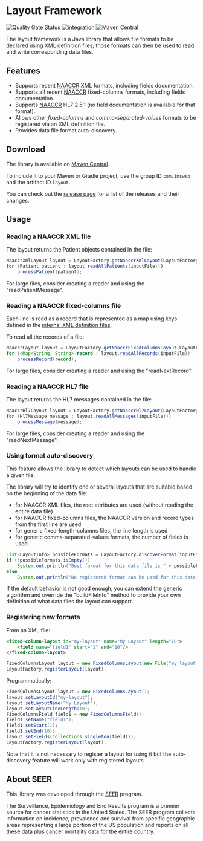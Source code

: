 # Layout Framework

[![Quality Gate Status](https://sonarcloud.io/api/project_badges/measure?project=imsweb_layout&metric=alert_status)](https://sonarcloud.io/summary/new_code?id=imsweb_layout)
[![integration](https://github.com/imsweb/layout/workflows/integration/badge.svg)](https://github.com/imsweb/layout/actions)
[![Maven Central](https://img.shields.io/maven-central/v/com.imsweb/layout.svg)](https://central.sonatype.com/artifact/com.imsweb/layout)

The layout framework is a Java library that allows file formats to be declared using XML definition files;
those formats can then be used to read and write corresponding data files.

## Features

* Supports recent [NAACCR](http://www.naaccr.org/) XML formats, including fields documentation.
* Supports all recent [NAACCR](http://www.naaccr.org/) fixed-columns formats, including fields documentation.
* Supports [NAACCR](http://www.naaccr.org/) HL7 2.5.1 (no field documentation is available for that format).
* Allows other *fixed-columns* and *comma-separated-values* formats to be registered via an XML definition file. 
* Provides data file format auto-discovery.

## Download

The library is available on [Maven Central](http://search.maven.org/#search%7Cga%7C1%7Cg%3A%22com.imsweb%22%20AND%20a%3A%22layout%22).

To include it to your Maven or Gradle project, use the group ID `com.imsweb` and the artifact ID `layout`.

You can check out the [release page](https://github.com/imsweb/layout/releases) for a list of the releases and their changes.

## Usage

### Reading a NAACCR XML file

The layout returns the Patient objects contained in the file:

```java
NaaccrXmlLayout layout = LayoutFactory.getNaaccrXmlLayout(LayoutFactory.LAYOUT_ID_NAACCR_XML_18);
for (Patient patient : layout.readAllPatients(inputFile)))
    processPatient(patient);
```

For large files, consider creating a reader and using the "readPatientMessage".

### Reading a NAACCR fixed-columns file

Each line is read as a record that is represented as a map using keys defined
in the [internal XML definition files](https://github.com/imsweb/layout/tree/master/src/main/resources/layout/fixed/naaccr). 

To read all the records of a file:

```java
NaaccrLayout layout = LayoutFactory.getNaaccrFixedColumnsLayout(LayoutFactory.LAYOUT_ID_NAACCR_18);
for (<Map<String, String> record : layout.readAllRecords(inputFile))
    processRecord(record);
```

For large files, consider creating a reader and using the "readNextRecord".

### Reading a NAACCR HL7 file

The layout returns the HL7 messages contained in the file:

```java
NaaccrHl7Layout layout = LayoutFactory.getNaaccrHl7Layout(LayoutFactory.LAYOUT_ID_NAACCR_HL7_2_5_1);
for (Hl7Message message : layout.readAllMessages(inputFile)))
    processMessage(message);
```

For large files, consider creating a reader and using the "readNextMessage".

### Using format auto-discovery

This feature allows the library to detect which layouts can be used to handle a given file.

The library will try to identify one or several layouts that are suitable based on the beginning of the data file:
 - for NAACCR XML files, the root attributes are used (without reading the entire data file)
 - for NAACCR fixed-columns files, the NAACCR version and record types from the first line are used
 - for generic fixed-length-columns files, the line length is used
 - for generic comma-separated-values formats, the number of fields is used

``` java
List<LayoutInfo> possibleFormats = LayoutFactory.discoverFormat(inputFile);
if (!possibleFormats.isEmpty())
    System.out.println("Best format for this data file is " + possibleFormats.get(0));
else
    System.out.println("No registered format can be used for this data file");
```

If the default behavior is not good enough, you can extend the generic algorithm and override the
"buildFileInfo" method to provide your own definition of what data files the layout can support.

### Registering new formats

From an XML file:

```xml
<fixed-column-layout id="my-layout" name="My Layout" length="10">
    <field name="field1" start="1" end="10"/>
</fixed-column-layout>
```

```java
FixedColumnsLayout layout = new FixedColumnsLayout(new File("my_layout.xml"))
LayoutFactory.registerLayout(layout);
```

Programmatically:

```java
FixedColumnsLayout layout = new FixedColumnsLayout();
layout.setLayoutId("my-layout");
layout.setLayoutName("My Layout");
layout.setLayoutLineLength(10);
FixedColumnsField field1 = new FixedColumnsField();
field1.setName("field1");
field1.setStart(1);
field1.setEnd(10);
layout.setFields(Collections.singleton(field1));
LayoutFactory.registerLayout(layout);
````

Note that it is not necessary to register a layout for using it but the auto-discovery feature will work only with registered layouts.

## About SEER

This library was developed through the [SEER](http://seer.cancer.gov/) program.

The Surveillance, Epidemiology and End Results program is a premier source for cancer statistics in the United States.
The SEER program collects information on incidence, prevalence and survival from specific geographic areas representing
a large portion of the US population and reports on all these data plus cancer mortality data for the entire country.
